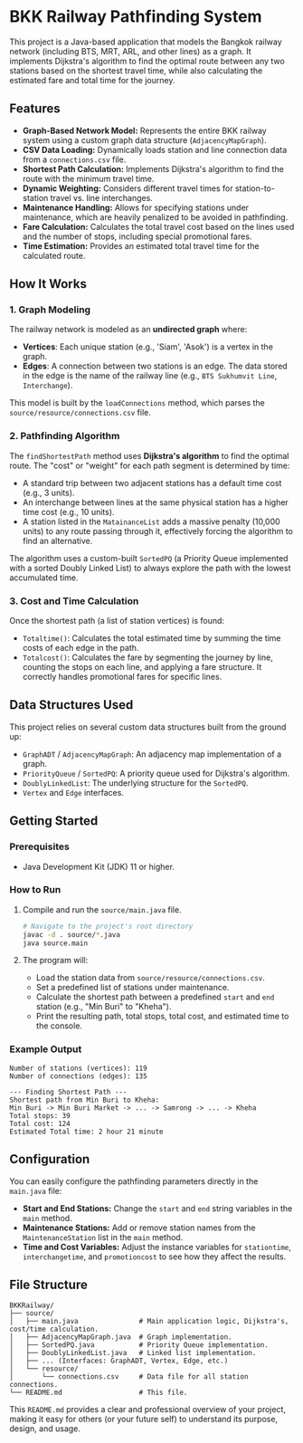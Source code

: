 # BKK Railway Pathfinding System

This project is a Java-based application that models the Bangkok railway network (including BTS, MRT, ARL, and other lines) as a graph. It implements Dijkstra's algorithm to find the optimal route between any two stations based on the shortest travel time, while also calculating the estimated fare and total time for the journey.

## Features

*   **Graph-Based Network Model:** Represents the entire BKK railway system using a custom graph data structure (`AdjacencyMapGraph`).
*   **CSV Data Loading:** Dynamically loads station and line connection data from a `connections.csv` file.
*   **Shortest Path Calculation:** Implements Dijkstra's algorithm to find the route with the minimum travel time.
*   **Dynamic Weighting:** Considers different travel times for station-to-station travel vs. line interchanges.
*   **Maintenance Handling:** Allows for specifying stations under maintenance, which are heavily penalized to be avoided in pathfinding.
*   **Fare Calculation:** Calculates the total travel cost based on the lines used and the number of stops, including special promotional fares.
*   **Time Estimation:** Provides an estimated total travel time for the calculated route.

## How It Works

### 1. Graph Modeling

The railway network is modeled as an **undirected graph** where:
*   **Vertices**: Each unique station (e.g., 'Siam', 'Asok') is a vertex in the graph.
*   **Edges**: A connection between two stations is an edge. The data stored in the edge is the name of the railway line (e.g., `BTS Sukhumvit Line`, `Interchange`).

This model is built by the `loadConnections` method, which parses the `source/resource/connections.csv` file.

### 2. Pathfinding Algorithm

The `findShortestPath` method uses **Dijkstra's algorithm** to find the optimal route. The "cost" or "weight" for each path segment is determined by time:

*   A standard trip between two adjacent stations has a default time cost (e.g., 3 units).
*   An interchange between lines at the same physical station has a higher time cost (e.g., 10 units).
*   A station listed in the `MatainanceList` adds a massive penalty (10,000 units) to any route passing through it, effectively forcing the algorithm to find an alternative.

The algorithm uses a custom-built `SortedPQ` (a Priority Queue implemented with a sorted Doubly Linked List) to always explore the path with the lowest accumulated time.

### 3. Cost and Time Calculation

Once the shortest path (a list of station vertices) is found:
*   `Totaltime()`: Calculates the total estimated time by summing the time costs of each edge in the path.
*   `Totalcost()`: Calculates the fare by segmenting the journey by line, counting the stops on each line, and applying a fare structure. It correctly handles promotional fares for specific lines.

## Data Structures Used

This project relies on several custom data structures built from the ground up:

*   `GraphADT` / `AdjacencyMapGraph`: An adjacency map implementation of a graph.
*   `PriorityQueue` / `SortedPQ`: A priority queue used for Dijkstra's algorithm.
*   `DoublyLinkedList`: The underlying structure for the `SortedPQ`.
*   `Vertex` and `Edge` interfaces.

## Getting Started

### Prerequisites

*   Java Development Kit (JDK) 11 or higher.

### How to Run

1.  Compile and run the `source/main.java` file.
    ```bash
    # Navigate to the project's root directory
    javac -d . source/*.java
    java source.main
    ```

2.  The program will:
    *   Load the station data from `source/resource/connections.csv`.
    *   Set a predefined list of stations under maintenance.
    *   Calculate the shortest path between a predefined `start` and `end` station (e.g., "Min Buri" to "Kheha").
    *   Print the resulting path, total stops, total cost, and estimated time to the console.

### Example Output

```
Number of stations (vertices): 119
Number of connections (edges): 135

--- Finding Shortest Path ---
Shortest path from Min Buri to Kheha:
Min Buri -> Min Buri Market -> ... -> Samrong -> ... -> Kheha
Total stops: 39
Total cost: 124
Estimated Total time: 2 hour 21 minute
```

## Configuration

You can easily configure the pathfinding parameters directly in the `main.java` file:

*   **Start and End Stations:** Change the `start` and `end` string variables in the `main` method.
*   **Maintenance Stations:** Add or remove station names from the `MaintenanceStation` list in the `main` method.
*   **Time and Cost Variables:** Adjust the instance variables for `stationtime`, `interchangetime`, and `promotioncost` to see how they affect the results.

## File Structure

```
BKKRailway/
├── source/
│   ├── main.java               # Main application logic, Dijkstra's, cost/time calculation.
│   ├── AdjacencyMapGraph.java  # Graph implementation.
│   ├── SortedPQ.java           # Priority Queue implementation.
│   ├── DoublyLinkedList.java   # Linked list implementation.
│   ├── ... (Interfaces: GraphADT, Vertex, Edge, etc.)
│   └── resource/
│       └── connections.csv     # Data file for all station connections.
└── README.md                   # This file.
```

This `README.md` provides a clear and professional overview of your project, making it easy for others (or your future self) to understand its purpose, design, and usage.

<!--
[PROMPT_SUGGESTION]Create an API endpoint in Java to expose the shortest path, cost, and time.[/PROMPT_SUGGESTION]
[PROMPT_SUGGESTION]How can I improve the efficiency of the `SortedPQ` by using a binary heap?[/PROMPT_SUGGESTION]
